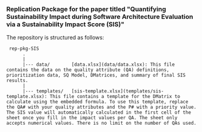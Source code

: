 ### Replication Package for the paper titled "Quantifying Sustainability Impact during Software Architecture Evaluation via a Sustainability Impact Score (SIS)"


The repository is structured as follows:

     rep-pkg-SIS
          .
          |
          |--- data/		[data.xlsx](data/data.xlsx): This file contains the data on the quality attribute (QA) definitions, prioritization data, SQ Model, DMatrices, and summary of final SIS results.
          |
          |--- templates/	[sis-template.xlsx](templates/sis-template.xlsx): This file contains a template for the DMatrix to calculate using the embedded formula. To use this template, replace the QA# with your quality attributes and the P# with a priority value. The SIS value will automatically calculated in the first cell of the sheet once you fill in the impact values per QA. The sheet only accepts numerical values. There is no limit on the number of QAs used. 
